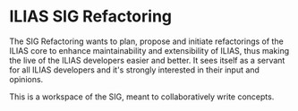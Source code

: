 # ILIAS SIG Refactoring

The SIG Refactoring wants to plan, propose and initiate refactorings of
the ILIAS core to enhance maintainability and extensibility of ILIAS, 
thus making the live of the ILIAS developers easier and better. It sees
itself as a servant for all ILIAS developers and it's strongly interested
in their input and opinions.

This is a workspace of the SIG, meant to collaboratively write concepts.
